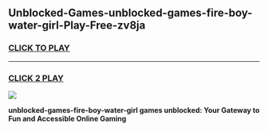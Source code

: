 
## Unblocked-Games-unblocked-games-fire-boy-water-girl-Play-Free-zv8ja
<h3>
<a href="https://premium76.site?title=unblocked-games-fire-boy-water-girl&ref=15A">CLICK TO PLAY</a></h3>
<hr>

<h3>
<a href="https://premium76.site?title=unblocked-games-fire-boy-water-girl&ref=15A">CLICK 2 PLAY</a>
  
</h3>

<a href="https://premium76.site?title=unblocked-games-fire-boy-water-girl&ref=15A"><img src="https://clearcache.store/games.png"></a>


**unblocked-games-fire-boy-water-girl games unblocked: Your Gateway to Fun and Accessible Online Gaming**
